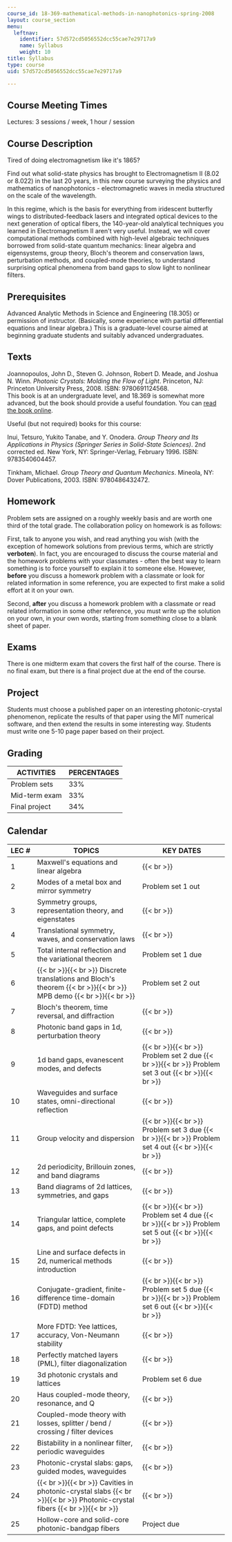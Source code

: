 ```yaml
---
course_id: 18-369-mathematical-methods-in-nanophotonics-spring-2008
layout: course_section
menu:
  leftnav:
    identifier: 57d572cd5056552dcc55cae7e29717a9
    name: Syllabus
    weight: 10
title: Syllabus
type: course
uid: 57d572cd5056552dcc55cae7e29717a9

---
```


Course Meeting Times
--------------------

Lectures: 3 sessions / week, 1 hour / session

Course Description
------------------

Tired of doing electromagnetism like it's 1865?

Find out what solid-state physics has brought to Electromagnetism II (8.02 or 8.022) in the last 20 years, in this new course surveying the physics and mathematics of nanophotonics - electromagnetic waves in media structured on the scale of the wavelength.

In this regime, which is the basis for everything from iridescent butterfly wings to distributed-feedback lasers and integrated optical devices to the next generation of optical fibers, the 140-year-old analytical techniques you learned in Electromagnetism II aren't very useful. Instead, we will cover computational methods combined with high-level algebraic techniques borrowed from solid-state quantum mechanics: linear algebra and eigensystems, group theory, Bloch's theorem and conservation laws, perturbation methods, and coupled-mode theories, to understand surprising optical phenomena from band gaps to slow light to nonlinear filters.

Prerequisites
-------------

Advanced Analytic Methods in Science and Engineering (18.305) or permission of instructor. (Basically, some experience with partial differential equations and linear algebra.) This is a graduate-level course aimed at beginning graduate students and suitably advanced undergraduates.

Texts
-----

Joannopoulos, John D., Steven G. Johnson, Robert D. Meade, and Joshua N. Winn. _Photonic Crystals: Molding the Flow of Light_. Princeton, NJ: Princeton University Press, 2008. ISBN: 9780691124568.  
This book is at an undergraduate level, and 18.369 is somewhat more advanced, but the book should provide a useful foundation. You can [read the book online](http://ab-initio.mit.edu/book/).

Useful (but not required) books for this course:

Inui, Tetsuro, Yukito Tanabe, and Y. Onodera. _Group Theory and Its Applications in Physics (Springer Series in Solid-State Sciences)_. 2nd corrected ed. New York, NY: Springer-Verlag, February 1996. ISBN: 9783540604457.

Tinkham, Michael. _Group Theory and Quantum Mechanics_. Mineola, NY: Dover Publications, 2003. ISBN: 9780486432472.

Homework
--------

Problem sets are assigned on a roughly weekly basis and are worth one third of the total grade. The collaboration policy on homework is as follows:

First, talk to anyone you wish, and read anything you wish (with the exception of homework solutions from previous terms, which are strictly **verboten**). In fact, you are encouraged to discuss the course material and the homework problems with your classmates - often the best way to learn something is to force yourself to explain it to someone else. However, **before** you discuss a homework problem with a classmate or look for related information in some reference, you are expected to first make a solid effort at it on your own.

Second, **after** you discuss a homework problem with a classmate or read related information in some other reference, you must write up the solution on your own, in your own words, starting from something close to a blank sheet of paper.

Exams
-----

There is one midterm exam that covers the first half of the course. There is no final exam, but there is a final project due at the end of the course.

Project
-------

Students must choose a published paper on an interesting photonic-crystal phenomenon, replicate the results of that paper using the MIT numerical software, and then extend the results in some interesting way. Students must write one 5-10 page paper based on their project.

Grading
-------

| ACTIVITIES | PERCENTAGES |
| --- | --- |
| Problem sets | 33% |
| Mid-term exam | 33% |
| Final project | 34% 

Calendar
--------

| LEC # | TOPICS | KEY DATES |
| --- | --- | --- |
| 1 | Maxwell's equations and linear algebra |   {{< br >}} |
| 2 | Modes of a metal box and mirror symmetry | Problem set 1 out |
| 3 | Symmetry groups, representation theory, and eigenstates |   {{< br >}} |
| 4 | Translational symmetry, waves, and conservation laws |   {{< br >}} |
| 5 | Total internal reflection and the variational theorem | Problem set 1 due |
| 6 |  {{< br >}}{{< br >}} Discrete translations and Bloch's theorem {{< br >}}{{< br >}} MPB demo {{< br >}}{{< br >}}  | Problem set 2 out |
| 7 | Bloch's theorem, time reversal, and diffraction |   {{< br >}} |
| 8 | Photonic band gaps in 1d, perturbation theory |   {{< br >}} |
| 9 | 1d band gaps, evanescent modes, and defects |  {{< br >}}{{< br >}} Problem set 2 due {{< br >}}{{< br >}} Problem set 3 out {{< br >}}{{< br >}}  |
| 10 | Waveguides and surface states, omni-directional reflection |   {{< br >}} |
| 11 | Group velocity and dispersion |  {{< br >}}{{< br >}} Problem set 3 due {{< br >}}{{< br >}} Problem set 4 out {{< br >}}{{< br >}}  |
| 12 | 2d periodicity, Brillouin zones, and band diagrams |   {{< br >}} |
| 13 | Band diagrams of 2d lattices, symmetries, and gaps |   {{< br >}} |
| 14 | Triangular lattice, complete gaps, and point defects |  {{< br >}}{{< br >}} Problem set 4 due {{< br >}}{{< br >}} Problem set 5 out {{< br >}}{{< br >}}  |
| 15 | Line and surface defects in 2d, numerical methods introduction |   {{< br >}} |
| 16 | Conjugate-gradient, finite-difference time-domain (FDTD) method |  {{< br >}}{{< br >}} Problem set 5 due {{< br >}}{{< br >}} Problem set 6 out {{< br >}}{{< br >}}  |
| 17 | More FDTD: Yee lattices, accuracy, Von-Neumann stability |   {{< br >}} |
| 18 | Perfectly matched layers (PML), filter diagonalization |   {{< br >}} |
| 19 | 3d photonic crystals and lattices | Problem set 6 due |
| 20 | Haus coupled-mode theory, resonance, and Q |   {{< br >}} |
| 21 | Coupled-mode theory with losses, splitter / bend / crossing / filter devices |   {{< br >}} |
| 22 | Bistability in a nonlinear filter, periodic waveguides |   {{< br >}} |
| 23 | Photonic-crystal slabs: gaps, guided modes, waveguides |   {{< br >}} |
| 24 |  {{< br >}}{{< br >}} Cavities in photonic-crystal slabs {{< br >}}{{< br >}} Photonic-crystal fibers {{< br >}}{{< br >}}  |   {{< br >}} |
| 25 | Hollow-core and solid-core photonic-bandgap fibers | Project due